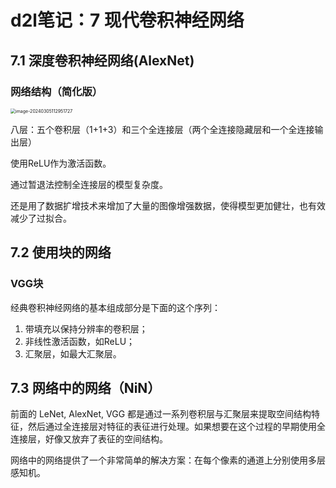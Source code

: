 # d2l笔记：7 现代卷积神经网络

## 7.1 深度卷积神经网络(AlexNet)

### 网络结构（简化版）

<img src="F:\repo-of-Flo\ml-learning\d2l-notes\d2l笔记：7 现代卷积神经网络.assets\image-20240305112951727.png" alt="image-20240305112951727" style="zoom:50%;" />

八层：五个卷积层（1+1+3）和三个全连接层（两个全连接隐藏层和一个全连接输出层）

使用ReLU作为激活函数。

通过暂退法控制全连接层的模型复杂度。

还是用了数据扩增技术来增加了大量的图像增强数据，使得模型更加健壮，也有效减少了过拟合。

## 7.2 使用块的网络

### VGG块

经典卷积神经网络的基本组成部分是下面的这个序列：

1. 带填充以保持分辨率的卷积层；
2. 非线性激活函数，如ReLU；
3. 汇聚层，如最大汇聚层。

## 7.3 网络中的网络（NiN）

前面的 LeNet, AlexNet, VGG 都是通过一系列卷积层与汇聚层来提取空间结构特征，然后通过全连接层对特征的表征进行处理。如果想要在这个过程的早期使用全连接层，好像又放弃了表征的空间结构。

网络中的网络提供了一个非常简单的解决方案：在每个像素的通道上分别使用多层感知机。

